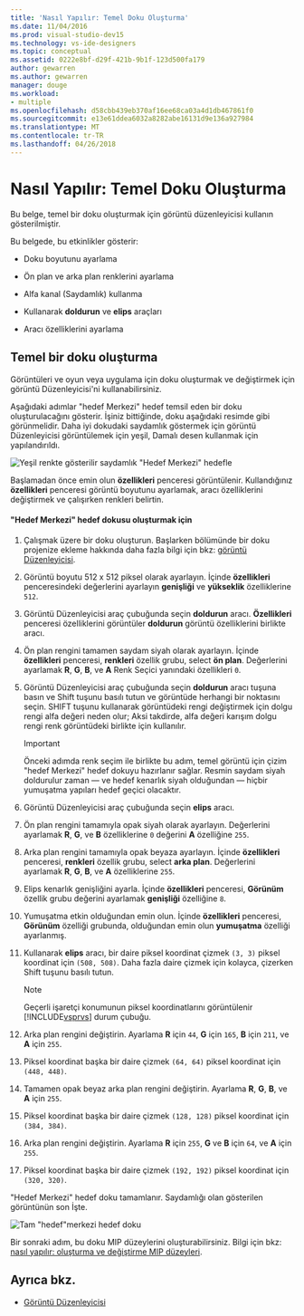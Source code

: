 ```yaml
---
title: 'Nasıl Yapılır: Temel Doku Oluşturma'
ms.date: 11/04/2016
ms.prod: visual-studio-dev15
ms.technology: vs-ide-designers
ms.topic: conceptual
ms.assetid: 0222e8bf-d29f-421b-9b1f-123d500fa179
author: gewarren
ms.author: gewarren
manager: douge
ms.workload:
- multiple
ms.openlocfilehash: d58cbb439eb370af16ee68ca03a4d1db467861f0
ms.sourcegitcommit: e13e61ddea6032a8282abe16131d9e136a927984
ms.translationtype: MT
ms.contentlocale: tr-TR
ms.lasthandoff: 04/26/2018
---
```

# <a name="how-to-create-a-basic-texture"></a>Nasıl Yapılır: Temel Doku Oluşturma
Bu belge, temel bir doku oluşturmak için görüntü düzenleyicisi kullanın gösterilmiştir.

 Bu belgede, bu etkinlikler gösterir:

-   Doku boyutunu ayarlama

-   Ön plan ve arka plan renklerini ayarlama

-   Alfa kanal (Saydamlık) kullanma

-   Kullanarak **doldurun** ve **elips** araçları

-   Aracı özelliklerini ayarlama

## <a name="creating-a-basic-texture"></a>Temel bir doku oluşturma
 Görüntüleri ve oyun veya uygulama için doku oluşturmak ve değiştirmek için görüntü Düzenleyicisi'ni kullanabilirsiniz.

 Aşağıdaki adımlar "hedef Merkezi" hedef temsil eden bir doku oluşturulacağını gösterir. İşiniz bittiğinde, doku aşağıdaki resimde gibi görünmelidir. Daha iyi dokudaki saydamlık göstermek için görüntü Düzenleyicisi görüntülemek için yeşil, Damalı desen kullanmak için yapılandırıldı.

 ![Yeşil renkte gösterilir saydamlık "Hedef Merkezi" hedefle](../designers/media/digit-bullseye-texture-in-editor.png "basamaklı-hedef merkezi-doku--Düzenleyicisi'nde")

 Başlamadan önce emin olun **özellikleri** penceresi görüntülenir. Kullandığınız **özellikleri** penceresi görüntü boyutunu ayarlamak, aracı özelliklerini değiştirmek ve çalışırken renkleri belirtin.

#### <a name="to-create-a-bullseye-target-texture"></a>"Hedef Merkezi" hedef dokusu oluşturmak için

1.  Çalışmak üzere bir doku oluşturun. Başlarken bölümünde bir doku projenize ekleme hakkında daha fazla bilgi için bkz: [görüntü Düzenleyicisi](../designers/image-editor.md).

2.  Görüntü boyutu 512 x 512 piksel olarak ayarlayın. İçinde **özellikleri** penceresindeki değerlerini ayarlayın **genişliği** ve **yükseklik** özelliklerine `512`.

3.  Görüntü Düzenleyicisi araç çubuğunda seçin **doldurun** aracı. **Özellikleri** penceresi özelliklerini görüntüler **doldurun** görüntü özelliklerini birlikte aracı.

4.  Ön plan rengini tamamen saydam siyah olarak ayarlayın. İçinde **özellikleri** penceresi, **renkleri** özellik grubu, select **ön plan**. Değerlerini ayarlamak **R**, **G**, **B**, ve **A** Renk Seçici yanındaki özellikleri `0`.

5.  Görüntü Düzenleyicisi araç çubuğunda seçin **doldurun** aracı tuşuna basın ve Shift tuşunu basılı tutun ve görüntüde herhangi bir noktasını seçin. SHIFT tuşunu kullanarak görüntüdeki rengi değiştirmek için dolgu rengi alfa değeri neden olur; Aksi takdirde, alfa değeri karışım dolgu rengi renk görüntüdeki birlikte için kullanılır.

    > [!IMPORTANT]
    >  Önceki adımda renk seçim ile birlikte bu adım, temel görüntü için çizim "hedef Merkezi" hedef dokuyu hazırlanır sağlar. Resmin saydam siyah doldurulur zaman — ve hedef kenarlık siyah olduğundan — hiçbir yumuşatma yapıları hedef geçici olacaktır.

6.  Görüntü Düzenleyicisi araç çubuğunda seçin **elips** aracı.

7.  Ön plan rengini tamamıyla opak siyah olarak ayarlayın. Değerlerini ayarlamak **R**, **G**, ve **B** özelliklerine `0` değerini **A** özelliğine `255`.

8.  Arka plan rengini tamamıyla opak beyaza ayarlayın. İçinde **özellikleri** penceresi, **renkleri** özellik grubu, select **arka plan**. Değerlerini ayarlamak **R**, **G**, **B**, ve **A** özelliklerine `255`.

9. Elips kenarlık genişliğini ayarla. İçinde **özellikleri** penceresi, **Görünüm** özellik grubu değerini ayarlamak **genişliği** özelliğine `8`.

10. Yumuşatma etkin olduğundan emin olun. İçinde **özellikleri** penceresi, **Görünüm** özelliği grubunda, olduğundan emin olun **yumuşatma** özelliği ayarlanmış.

11. Kullanarak **elips** aracı, bir daire piksel koordinat çizmek `(3, 3)` piksel koordinat için `(508, 508)`. Daha fazla daire çizmek için kolayca, çizerken Shift tuşunu basılı tutun.

    > [!NOTE]
    >  Geçerli işaretçi konumunun piksel koordinatlarını görüntülenir [!INCLUDE[vsprvs](../code-quality/includes/vsprvs_md.md)] durum çubuğu.

12. Arka plan rengini değiştirin. Ayarlama **R** için `44`, **G** için `165`, **B** için `211`, ve **A** için `255`.

13. Piksel koordinat başka bir daire çizmek `(64, 64)` piksel koordinat için `(448, 448)`.

14. Tamamen opak beyaz arka plan rengini değiştirin. Ayarlama **R**, **G**, **B**, ve **A** için `255`.

15. Piksel koordinat başka bir daire çizmek `(128, 128)` piksel koordinat için `(384, 384)`.

16. Arka plan rengini değiştirin. Ayarlama **R** için `255`, **G** ve **B** için `64`, ve **A** için `255`.

17. Piksel koordinat başka bir daire çizmek `(192, 192)` piksel koordinat için `(320, 320)`.

 "Hedef Merkezi" hedef doku tamamlanır. Saydamlığı olan gösterilen görüntünün son İşte.

 ![Tam "hedef"merkezi hedef doku](../designers/media/gfx_image_demo_bullseye.png "gfx_image_demo_bullseye")

 Bir sonraki adım, bu doku MIP düzeylerini oluşturabilirsiniz. Bilgi için bkz: [nasıl yapılır: oluşturma ve değiştirme MIP düzeyleri](../designers/how-to-create-and-modify-mip-levels.md).

## <a name="see-also"></a>Ayrıca bkz.

- [Görüntü Düzenleyicisi](../designers/image-editor.md)